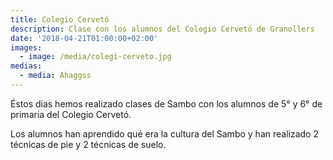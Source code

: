 ```yaml
---
title: Colegio Cervetó
description: Clase con los alumnos del Colegio Cervetó de Granollers
date: '2018-04-21T01:00:00+02:00'
images:
  - image: /media/colegi-cerveto.jpg
medias:
  - media: Ahaggss
---
```

Éstos dias hemos realizado clases de Sambo con los alumnos de 5° y 6° de primaria del Colegio Cervetó.

Los alumnos han aprendido qué era la cultura del Sambo y han realizado 2 técnicas de pie y 2 técnicas de suelo.
